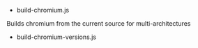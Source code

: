 
* build-chromium.js

Builds chromium from the current source for multi-architectures

* build-chromium-versions.js
